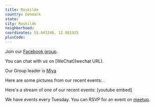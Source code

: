 ```yaml
---
title: Roskilde
country: Denmark
state: 
city: Roskilde
neighborhood: 
coordinates: 55.643348, 12.081925
plusCode:
---
```

Join our [Facebook group](https://www.facebook.com/groups/free.code.camp.roskilde).

You can chat with us on [WeChat](wechat URL).

Our Group leader is [Miya](freecodecamp.org/miya)

Here are some pictures from our recent events:
![]().

Here's a stream of one of our recent events:
[youtube embed]

We have events every Tuesday. You can RSVP for an event on [meetup](meetupurl).

